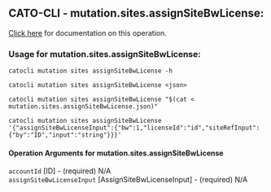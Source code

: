 
## CATO-CLI - mutation.sites.assignSiteBwLicense:
[Click here](https://api.catonetworks.com/documentation/#mutation-mutation.sites.assignSiteBwLicense) for documentation on this operation.

### Usage for mutation.sites.assignSiteBwLicense:

`catocli mutation sites assignSiteBwLicense -h`

`catocli mutation sites assignSiteBwLicense <json>`

`catocli mutation sites assignSiteBwLicense "$(cat < mutation.sites.assignSiteBwLicense.json)"`

`catocli mutation sites assignSiteBwLicense '{"assignSiteBwLicenseInput":{"bw":1,"licenseId":"id","siteRefInput":{"by":"ID","input":"string"}}}'`


#### Operation Arguments for mutation.sites.assignSiteBwLicense ####

`accountId` [ID] - (required) N/A    
`assignSiteBwLicenseInput` [AssignSiteBwLicenseInput] - (required) N/A    
